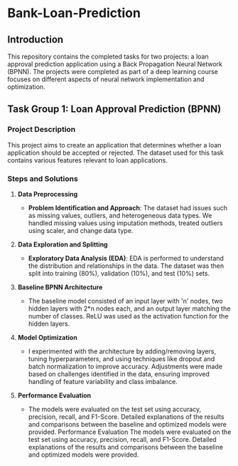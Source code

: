 # Bank-Loan-Prediction

## Introduction
This repository contains the completed tasks for two projects: a loan approval prediction application using a Back Propagation Neural Network (BPNN). The projects were completed as part of a deep learning course focuses on different aspects of neural network implementation and optimization.

## Task Group 1: Loan Approval Prediction (BPNN)

### Project Description
This project aims to create an application that determines whether a loan application should be accepted or rejected. The dataset used for this task contains various features relevant to loan applications.

### Steps and Solutions

1. **Data Preprocessing**
   - **Problem Identification and Approach**: The dataset had issues such as missing values, outliers, and heterogeneous data types. We handled missing values using imputation methods, treated outliers using scaler, and change data type.
   
2. **Data Exploration and Splitting**
   - **Exploratory Data Analysis (EDA)**: EDA is performed to understand the distribution and relationships in the data. The dataset was then split into training (80%), validation (10%), and test (10%) sets.

3. **Baseline BPNN Architecture**
   - The baseline model consisted of an input layer with 'n' nodes, two hidden layers with 2*n nodes each, and an output layer matching the number of classes. ReLU was used as the activation function for the hidden layers.

4. **Model Optimization**
   - I experimented with the architecture by adding/removing layers, tuning hyperparameters, and using techniques like dropout and batch normalization to improve accuracy. Adjustments were made based on challenges identified in the data, ensuring improved handling of feature variability and class imbalance.

5. **Performance Evaluation**
   - The models were evaluated on the test set using accuracy, precision, recall, and F1-Score. Detailed explanations of the results and comparisons between the baseline and optimized models were provided.
    Performance Evaluation
        The models were evaluated on the test set using accuracy, precision, recall, and F1-Score. Detailed explanations of the results and comparisons between the baseline and optimized models were provided.
